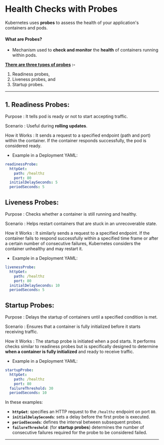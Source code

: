 # Health Checks with Probes

Kubernetes uses **probes** to assess the health of your application's containers and pods.

#### What are Probes?

- Mechanism used to **check and monitor** the **health** of containers running within pods.

**<u>There are three types of probes</u> :-**

1. Readiness probes,
2. Liveness probes, and
3. Startup probes.

---

## 1. Readiness Probes:

Purpose
: It tells pod is ready or not to start accepting traffic.

Scenario
: Useful during **rolling updates**.

How it Works
: It sends a request to a specified endpoint (path and port) within the container. If the container responds successfully, the pod is considered ready.

- Example in a Deployment YAML:

```yaml
readinessProbe:
  httpGet:
    path: /healthz
    port: 80
  initialDelaySeconds: 5
  periodSeconds: 5
```

## Liveness Probes:

Purpose
: Checks whether a container is still running and healthy.

Scenario
: Helps restart containers that are stuck in an unrecoverable state.

How it Works
: It similarly sends a request to a specified endpoint. If the container fails to respond successfully within a specified time frame or after a certain number of consecutive failures, Kubernetes considers the container unhealthy and may restart it.

- Example in a Deployment YAML:

```yaml
livenessProbe:
  httpGet:
    path: /healthz
    port: 80
  initialDelaySeconds: 10
  periodSeconds: 5
```

## Startup Probes:

Purpose
: Delays the startup of containers until a specified condition is met.

Scenario
: Ensures that a container is fully initialized before it starts receiving traffic.

How it Works
: The startup probe is initiated when a pod starts. It performs checks similar to readiness probes but is specifically designed to determine **when a container is fully initialized** and ready to receive traffic.

- Example in a Deployment YAML:

```yaml
startupProbe:
  httpGet:
    path: /healthz
    port: 80
  failureThreshold: 30
  periodSeconds: 10
```

In these examples:

- **`httpGet`**: specifies an HTTP request to the `/healthz` endpoint on port `80`.
- **`initialDelaySeconds`**: sets a delay before the first probe is executed.
- **`periodSeconds`**: defines the interval between subsequent probes.
- **`failureThreshold`**: (for **startup probes**) determines the number of consecutive failures required for the probe to be considered failed.

---
